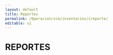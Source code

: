 ```yaml
---
layout: default
title: Reportes
permalink: /Operacion/scm/inventarios/ireporte/
editable: si
---
```


# REPORTES

